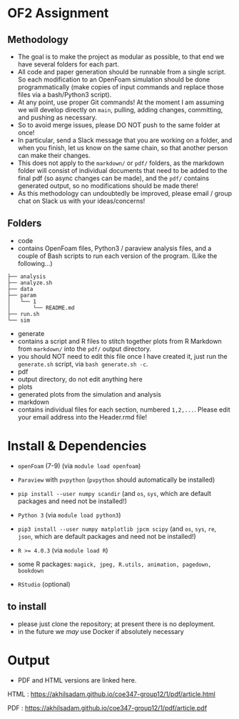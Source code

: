 # OF2 Assignment

## Methodology

 - The goal is to make the project as modular as possible, to that end we have several folders for each part.  
 - All code and paper generation should be runnable from a single script. So each modification to an OpenFoam simulation should be done programmatically (make copies of input commands and replace those files via a bash/Python3 script).  
 - At any point, use proper Git commands! At the moment I am assuming we will develop directly on `main`, pulling, adding changes, committing, and pushing as necessary.  
  - So to avoid merge issues, please DO NOT push to the same folder at once!  
  - In particular, send a Slack message that you are working on a folder, and when you finish, let us know on the same chain, so that another person can make their changes.  
  - This does not apply to the `markdown/` or `pdf/` folders, as the markdown folder will consist of individual documents that need to be added to the final pdf (so async changes can be made), and the `pdf/` contains generated output, so no modifications should be made there!  
 - As this methodology can undoubtedly be improved, please email / group chat on Slack us with your ideas/concerns!  

## Folders

- code  
 - contains OpenFoam files, Python3 / paraview analysis files, and a couple of Bash scripts to run each version of the program. (Like the following...)  
```
├── analysis
├── analyze.sh
├── data
├── param
│   └── 1
│       └── README.md
├── run.sh
└── sim
```  
- generate  
 - contains a script and R files to stitch together plots from R Markdown from `markdown/` into the `pdf/` output directory.  
 - you should NOT need to edit this file once I have created it, just run the `generate.sh` script, via `bash generate.sh -c`.  
- pdf  
 - output directory, do not edit anything here  
- plots  
 - generated plots from the simulation and analysis  
- markdown  
 - contains individual files for each section, numbered `1,2,...`. Please edit your email address into the Header.rmd file! 

# Install & Dependencies  
 
- `openFoam` (7-9) (via `module load openfoam`)
- `Paraview` with `pvpython` (`pvpython` should automatically be installed)
- `pip install --user numpy scandir` (and `os`, `sys`, which are default packages and need not be installed!)
- `Python 3` (via `module load python3`)
- `pip3 install --user numpy matplotlib jpcm scipy` (and `os`, `sys`, `re`, `json`, which are default packages and need not be installed!)
- `R >= 4.0.3` (via `module load R`)
- some R packages: `magick, jpeg, R.utils, animation, pagedown, bookdown`  
  

- `RStudio` (optional)  

## to install  
- please just clone the repository; at present there is no deployment.  
- in the future we *may* use Docker if absolutely necessary

# Output  
 - PDF and HTML versions are linked here.  

HTML : https://akhilsadam.github.io/coe347-group12/1/pdf/article.html  

PDF : https://akhilsadam.github.io/coe347-group12/1/pdf/article.pdf  






